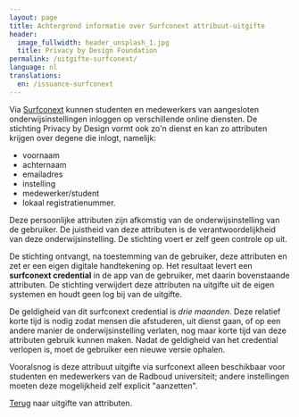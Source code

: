 ```yaml
---
layout: page
title: Achtergrond informatie over Surfconext attribuut-uitgifte
header:
  image_fullwidth: header_unsplash_1.jpg
  title: Privacy by Design Foundation
permalink: /uitgifte-surfconext/
language: nl
translations:
  en: /issuance-surfconext
---
```


Via [Surfconext](https://www.surfconext.nl) kunnen studenten en
medewerkers van aangesloten onderwijsinstellingen inloggen op
verschillende online diensten. De stichting Privacy by Design vormt
ook zo'n dienst en kan zo attributen krijgen over degene die inlogt,
namelijk:

 * voornaam
 * achternaam
 * emailadres
 * instelling
 * medewerker/student
 * lokaal registratienummer.

Deze persoonlijke attributen zijn afkomstig van de onderwijsinstelling
van de gebruiker. De juistheid van deze attributen is de
verantwoordelijkheid van deze onderwijsinstelling. De stichting voert
er zelf geen controle op uit.

De stichting ontvangt, na toestemming van de gebruiker, deze
attributen en zet er een eigen digitale handtekening op. Het resultaat
levert een **surfconext credential** in de app van de gebruiker, met
daarin bovenstaande attributen. De stichting verwijdert deze
attributen na uitgifte uit de eigen systemen en houdt geen log bij van
de uitgifte.

De geldigheid van dit surfconext credential is *drie maanden*. Deze
relatief korte tijd is nodig zodat mensen die afstuderen, uit dienst
gaan, of op een andere manier de onderwijsinstelling verlaten, nog
maar korte tijd van deze attributen gebruik kunnen maken. Nadat de
geldigheid van het credential verlopen is, moet de gebruiker een
nieuwe versie ophalen.

Vooralsnog is deze attribuut uitgifte via surfconext alleen
beschikbaar voor studenten en medewerkers van de Radboud universiteit;
andere instellingen moeten deze mogelijkheid zelf explicit
"aanzetten".

[Terug](/uitgifte) naar uitgifte van attributen.
